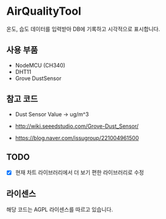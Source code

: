 # AirQualityTool
온도, 습도 데이터를 입력받아 DB에 기록하고 시각적으로 표시합니다.

## 사용 부품

- NodeMCU (CH340)
- DHT11
- Grove DustSensor

## 참고 코드

- Dust Sensor Value -> ug/m^3

- http://wiki.seeedstudio.com/Grove-Dust_Sensor/
- https://blog.naver.com/issugroup/221004961500 

## TODO
- [x] 현재 차트 라이브러리에서 더 보기 편한 라이브러리로 수정


## 라이센스
해당 코드는 AGPL 라이센스를 따르고 있습니다.
